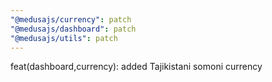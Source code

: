 ```yaml
---
"@medusajs/currency": patch
"@medusajs/dashboard": patch
"@medusajs/utils": patch
---
```


feat(dashboard,currency): added Tajikistani somoni currency
